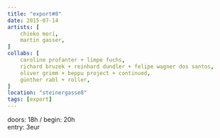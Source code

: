 ```yaml
---
title: "export#8"
date: 2015-07-14
artists: [
    chieko mori,
    martin gasser,
]
collabs: [
    caroline profanter + limpe fuchs,
    richard bruzek + reinhard dundler + felipe wagner dos santos,
    oliver grimm + beppu project + continued,
    günther rabl + roller,
]
location: "steinergasse8"
tags: [export]
---
```

doors: 18h / begin: 20h  
entry: 3eur
